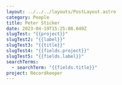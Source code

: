 ```yaml
---
layout: ../../../layouts/PostLayout.astro
category: People
title: Peter Sticker
date: 2023-04-19T15:25:08.640Z
slugTest: "{{project}}"
slugTest2: "{{label}}"
slugTest3: "{{title}}"
slugTest4: "{{fields.project}}"
slugTest5: "{{fields.label}}"
searchTerms:
  - searchTerm: "{{fields.title}}"
project: Recordkeeper
---
```

